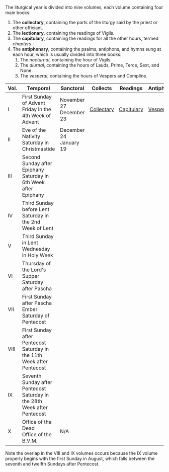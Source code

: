 The liturgical year is divided into nine volumes, each volume containing four main books:
1. The **collectary**, containing the parts of the liturgy said by the priest or other officiant.
2. The **lectionary**, containing the readings of Vigils.
3. The **capitulary**, containing the readings for all the other hours, termed *chapters*.
4. The **antiphonary**, containing the psalms, antiphons, and hymns sung at each hour, which is usually divided into three books:
	1. The *nocturnal*, containing the hour of Vigils.
	2. The *diurnal*, containing the hours of Lauds, Prime, Terce, Sext, and None.
	3. The *vesperal*, containing the hours of Vespers and Compline.

| Vol. | Temporal                                                                    | Sanctoral                  | Collects                                                                               | Readings                                                                               | Antiphons                                                                          |
|------|-----------------------------------------------------------------------------|----------------------------|----------------------------------------------------------------------------------------|----------------------------------------------------------------------------------------|------------------------------------------------------------------------------------|
| I    | First Sunday of Advent<br>Friday in the 4th Week of Advent                  | November 27<br>December 23 | [Collectary](https://writedan.github.io/divine-office/docs/vol1-advent-collectary.pdf) | [Capitulary](https://writedan.github.io/divine-office/docs/vol1-advent-capitulary.pdf) | [Vesperal](https://writedan.github.io/divine-office/docs/vol1-advent-vesperal.pdf) |
| II   | Eve of the Nativity<br>Saturday in Christmastide                            | December 24<br>January 19  |                                                                                        |                                                                                        |                                                                                    |
| III  | Second Sunday after Epiphany<br>Saturday in 6th Week after Epiphany         |                            |                                                                                        |                                                                                        |                                                                                    |
| IV   | Third Sunday before Lent<br>Saturday in the 2nd Week of Lent                |                            |                                                                                        |                                                                                        |                                                                                    |
| V    | Third Sunday in Lent<br>Wednesday in Holy Week                              |                            |                                                                                        |                                                                                        |                                                                                    |
| VI   | Thursday of the Lord's Supper<br>Saturday after Pascha                      |                            |                                                                                        |                                                                                        |                                                                                    |
| VII  | First Sunday after Pascha<br>Ember Saturday of Pentecost                    |                            |                                                                                        |                                                                                        |                                                                                    |
| VIII | First Sunday after Pentecost<br>Saturday in the 11th Week after Pentecost   |                            |                                                                                        |                                                                                        |                                                                                    |
| IX   | Seventh Sunday after Pentecost<br>Saturday in the 28th Week after Pentecost |                            |                                                                                        |                                                                                        |                                                                                    |
| X    | Office of the Dead<br>Office of the B.V.M.                                  | N/A                        |                                                                                        |                                                                                        |                                                                                    |

Note the overlap in the VIII and IX volumes occurs because the IX volume properly begins with the first Sunday in August, which falls between the seventh and twelfth Sundays after Pentecost.